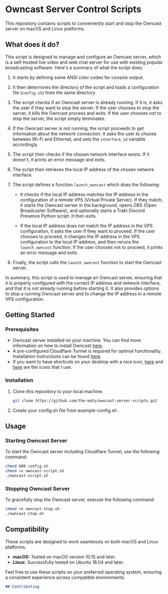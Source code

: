 # Owncast Server Control Scripts

This repository contains scripts to conveniently start and stop the Owncast server on macOS and Linux platforms.

## What does it do?

This script is designed to manage and configure an Owncast server, which is a self-hosted live video and web chat server for use with existing popular broadcasting software. Here's a summary of what the script does:

1. It starts by defining some ANSI color codes for console output.

2. It then determines the directory of the script and loads a configuration file (`config.sh`) from the same directory.

3. The script checks if an Owncast server is already running. If it is, it asks the user if they want to stop the server. If the user chooses to stop the server, it kills the Owncast process and exits. If the user chooses not to stop the server, the script simply terminates.

4. If the Owncast server is not running, the script proceeds to get information about the network connection. It asks the user to choose between Wi-Fi and Ethernet, and sets the `interface_id` variable accordingly.

5. The script then checks if the chosen network interface exists. If it doesn't, it prints an error message and exits.

6. The script then retrieves the local IP address of the chosen network interface.

7. The script defines a function `launch_owncast` which does the following:

   - It checks if the local IP address matches the IP address in the configuration of a remote VPS (Virtual Private Server). If they match, it starts the Owncast server in the background, opens OBS (Open Broadcaster Software), and optionally starts a Trakt Discord Presence Python script. It then exits.
   
   - If the local IP address does not match the IP address in the VPS configuration, it asks the user if they want to proceed. If the user chooses to proceed, it changes the IP address in the VPS configuration to the local IP address, and then reruns the `launch_owncast` function. If the user chooses not to proceed, it prints an error message and exits.

8. Finally, the script calls the `launch_owncast` function to start the Owncast server.

In summary, this script is used to manage an Owncast server, ensuring that it is properly configured with the correct IP address and network interface, and that it is not already running before starting it. It also provides options to stop a running Owncast server and to change the IP address in a remote VPS configuration.

## Getting Started

### Prerequisites

- Owncast server installed on your machine. You can find more information on how to install Owncast [here](https://owncast.online/docs/).
- A pre-configured Cloudflare Tunnel is required for optimal functionality. Installation instructions can be found [here](https://www.linkedin.com/pulse/cloudflare-tunnel-setup-docker-christian-rune).
- If you want to have shortcuts on your desktop with a nice icon, [here](https://www.iconfinder.com/icons/103344/stop_server_icon) and [here](https://www.iconfinder.com/icons/103341/run_server_icon) are the icons that I use.

### Installation

1. Clone this repository to your local machine.

   ```bash
   git clone https://github.com/the-maty/owncast-server-scripts.git
   ```

2. Create your config.sh file from example-config.sh .

## Usage

### Starting Owncast Server

To start the Owncast server including Cloudflare Tunnel, use the following command:

```bash
chmod 600 config.sh
chmod +x owncast-script.sh
./owncast-script.sh
```
### Stopping Owncast Server

To gracefully stop the Owncast server, execute the following command:

```bash
chmod +x owncast-stop.sh
./owncast-stop.sh
```

## Compatibility

These scripts are designed to work seamlessly on both macOS and Linux platforms.

- **macOS:** Tested on macOS version 10.15 and later.
- **Linux:** Successfully tested on Ubuntu 18.04 and later.

Feel free to use these scripts on your preferred operating system, ensuring a consistent experience across compatible environments.

```markdown
## Contributing

